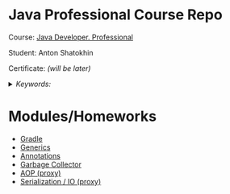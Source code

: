 # Java Professional Course Repo

Course: [Java Developer. Professional](https://otus.ru/lessons/java-professional/)

Student: Anton Shatokhin

Certificate: *(will be later)*

<details>
<summary>
<i>Keywords: </i>
</summary>
<p>Gradle </p>
</details>

# Modules/Homeworks
- [Gradle](https://github.com/TohaVoice/2021-12-otus-java-professional-shatokhin/tree/hw01-gradle)
- [Generics](https://github.com/TohaVoice/2021-12-otus-java-professional-shatokhin/tree/hw04-generics)
- [Annotations](https://github.com/TohaVoice/2021-12-otus-java-professional-shatokhin/tree/hw06-annotations)
- [Garbage Collector](https://github.com/TohaVoice/2021-12-otus-java-professional-shatokhin/tree/hw08-gc)
- [AOP (proxy)](https://github.com/TohaVoice/2021-12-otus-java-professional-shatokhin/tree/hw10-aop)
- [Serialization / IO (proxy)](https://github.com/TohaVoice/2021-12-otus-java-professional-shatokhin/tree/hw16-io_serialization)
